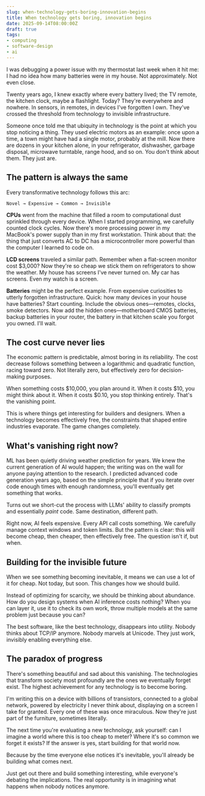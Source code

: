 ```yaml
---
slug: when-technology-gets-boring-innovation-begins
title: When technology gets boring, innovation begins
date: 2025-09-14T08:00:00Z
draft: true
tags:
- computing
- software-design
- ai
---
```


I was debugging a power issue with my thermostat last week when it hit me: I had no idea how many batteries were in my house. Not approximately. Not even close.

Twenty years ago, I knew exactly where every battery lived; the TV remote, the kitchen clock, maybe a flashlight. Today? They're everywhere and nowhere. In sensors, in remotes, in devices I've forgotten I own. They've crossed the threshold from technology to invisible infrastructure.

Someone once told me that ubiquity in technology is the point at which you stop noticing a thing. They used electric motors as an example: once upon a time, a town might have had a single motor, probably at the mill. Now there are dozens in your kitchen alone, in your refrigerator, dishwasher, garbage disposal, microwave turntable, range hood, and so on. You don't think about them. They just are.

## The pattern is always the same

Every transformative technology follows this arc: 

`Novel → Expensive → Common → Invisible`

**CPUs** went from the machine that filled a room to computational dust sprinkled through every device. When I started programming, we carefully counted clock cycles. Now there's more processing power in my MacBook's power supply than in my first workstation. Think about that: the thing that just converts AC to DC has a microcontroller more powerful than the computer I learned to code on.

**LCD screens** traveled a similar path. Remember when a flat-screen monitor cost $3,000? Now they're so cheap we stick them on refrigerators to show the weather. My house has screens I've never turned on. My car has screens. Even my watch is a screen.

**Batteries** might be the perfect example. From expensive curiosities to utterly forgotten infrastructure. Quick: how many devices in your house have batteries? Start counting. Include the obvious ones—remotes, clocks, smoke detectors. Now add the hidden ones—motherboard CMOS batteries, backup batteries in your router, the battery in that kitchen scale you forgot you owned. I'll wait.

## The cost curve never lies

The economic pattern is predictable, almost boring in its reliability. The cost decrease follows something between a logarithmic and quadratic function, racing toward zero. Not literally zero, but effectively zero for decision-making purposes.

When something costs $10,000, you plan around it. When it costs $10, you might think about it. When it costs $0.10, you stop thinking entirely. That's the vanishing point.

This is where things get interesting for builders and designers. When a technology becomes effectively free, the constraints that shaped entire industries evaporate. The game changes completely.

## What's vanishing right now?

ML has been quietly driving weather prediction for years. We knew the current generation of AI would happen; the writing was on the wall for anyone paying attention to the research. I predicted advanced code generation years ago, based on the simple principle that if you iterate over code enough times with enough randomness, you'll eventually get something that works. 

Turns out we short-cut the process with LLMs' ability to classify prompts and essentially *paint* code. Same destination, different path.

Right now, AI feels expensive. Every API call costs something. We carefully manage context windows and token limits. But the pattern is clear: this will become cheap, then cheaper, then effectively free. The question isn't if, but when.

## Building for the invisible future

When we see something becoming inevitable, it means we can use a lot of it for cheap. Not today, but soon. This changes how we should build.

Instead of optimizing for scarcity, we should be thinking about abundance. How do you design systems when AI inference costs nothing? When you can layer it, use it to check its own work, throw multiple models at the same problem just because you can?

The best software, like the best technology, disappears into utility. Nobody thinks about TCP/IP anymore. Nobody marvels at Unicode. They just work, invisibly enabling everything else.

## The paradox of progress

There's something beautiful and sad about this vanishing. The technologies that transform society most profoundly are the ones we eventually forget exist. The highest achievement for any technology is to become boring.

I'm writing this on a device with billions of transistors, connected to a global network, powered by electricity I never think about, displaying on a screen I take for granted. Every one of these was once miraculous. Now they're just part of the furniture, sometimes literally.

The next time you're evaluating a new technology, ask yourself: can I imagine a world where this is too cheap to meter? Where it's so common we forget it exists? If the answer is yes, start building for that world now.

Because by the time everyone else notices it's inevitable, you'll already be building what comes next.

Just get out there and build something interesting, while everyone's debating the implications. The real opportunity is in imagining what happens when nobody notices anymore.